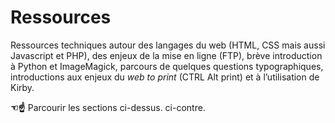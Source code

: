 # Ressources

Ressources techniques autour des langages du web (HTML, CSS mais aussi Javascript et PHP), des enjeux de la mise en ligne (FTP), brève introduction à Python et ImageMagick, parcours de quelques questions typographiques, introductions aux enjeux du _web to print_ (CTRL Alt print) et à l’utilisation de Kirby.

<div class="nav-help">
<strong><span class="nav-help-manicule nav-help-desktop">☜</span><span class="nav-help-manicule nav-help-mobile">☝</span></strong>
Parcourir les sections <span class="nav-help-mobile">ci-dessus.</span>  <span class="nav-help-desktop">ci-contre.</span>
</div>  